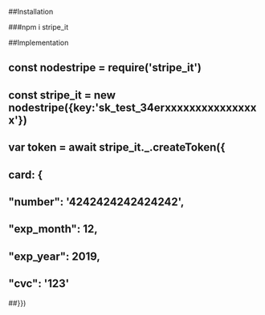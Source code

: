 ##Installation

###npm i stripe_it

##Implementation

## const nodestripe =  require('stripe_it')
## const stripe_it = new nodestripe({key:'sk_test_34erxxxxxxxxxxxxxxxx'})
## var token = await stripe_it._.createToken({
##  card: {
##    "number": '4242424242424242',
##    "exp_month": 12,
##    "exp_year": 2019,
##    "cvc": '123'
##}})


